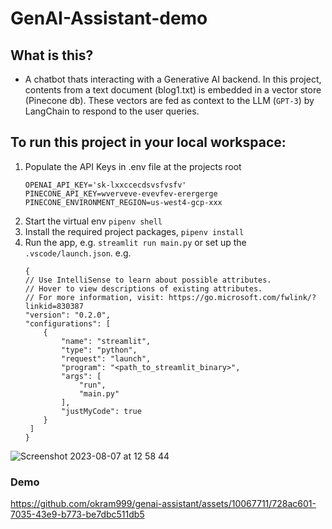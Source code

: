 # GenAI-Assistant-demo


## What is this?
- A chatbot thats interacting with a Generative AI backend. In this project, contents from a text document (blog1.txt) is embedded in a vector store (Pinecone db). These vectors are fed as context to the LLM (`GPT-3`) by LangChain to respond to the user queries.


## To run this project in your local workspace:
 1. Populate the API Keys in .env file at the projects root
    ```
    OPENAI_API_KEY='sk-lxxccecdsvsfvsfv'
    PINECONE_API_KEY=wverveve-evevfev-erergerge
    PINECONE_ENVIRONMENT_REGION=us-west4-gcp-xxx
    ```
 3. Start the virtual env `pipenv shell`
 4. Install the required project packages, `pipenv install`
 5. Run the app, e.g. `streamlit run main.py` or set up the `.vscode/launch.json`. e.g.
    ```
    {
    // Use IntelliSense to learn about possible attributes.
    // Hover to view descriptions of existing attributes.
    // For more information, visit: https://go.microsoft.com/fwlink/?linkid=830387
    "version": "0.2.0",
    "configurations": [
        {
            "name": "streamlit",
            "type": "python",
            "request": "launch",
            "program": "<path_to_streamlit_binary>",
            "args": [
                "run",
                "main.py"
            ],
            "justMyCode": true
        }
     ]
    }
    ```


![Screenshot 2023-08-07 at 12 58 44](https://github.com/okram999/genai-assistant/assets/10067711/387e8f47-781e-401a-8a87-95872fc6dfbd)





### Demo



https://github.com/okram999/genai-assistant/assets/10067711/728ac601-7035-43e9-b773-be7dbc511db5





